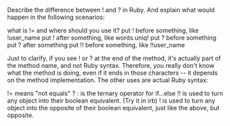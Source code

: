 Describe the difference between ! and ? in Ruby. And explain what would happen in the following scenarios:

what is != and where should you use it?
put ! before something, like !user_name
put ! after something, like words.uniq!
put ? before something
put ? after something
put !! before something, like !!user_name

Just to clarify, if you see ! or ? at the end of the method, it's actually part of the method name, and not Ruby syntax. Therefore, you really don't know what the method is doing, even if it ends in those characters -- it depends on the method implementation. The other uses are actual Ruby syntax:

!= means "not equals"
? : is the ternary operator for if...else
!!<some object> is used to turn any object into their boolean equivalent. (Try it in irb)
!<some object> is used to turn any object into the opposite of their boolean equivalent, just like the above, but opposite.